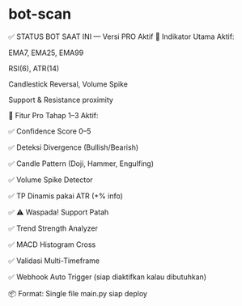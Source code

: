# bot-scan
✅ STATUS BOT SAAT INI — Versi PRO Aktif
🔧 Indikator Utama Aktif:

EMA7, EMA25, EMA99

RSI(6), ATR(14)

Candlestick Reversal, Volume Spike

Support & Resistance proximity

🎯 Fitur Pro Tahap 1–3 Aktif:

✅ Confidence Score 0–5

✅ Deteksi Divergence (Bullish/Bearish)

✅ Candle Pattern (Doji, Hammer, Engulfing)

✅ Volume Spike Detector

✅ TP Dinamis pakai ATR (+% info)

✅ ⚠️ Waspada! Support Patah

✅ Trend Strength Analyzer

✅ MACD Histogram Cross

✅ Validasi Multi-Timeframe

✅ Webhook Auto Trigger (siap diaktifkan kalau dibutuhkan)


📦 Format: Single file main.py siap deploy
